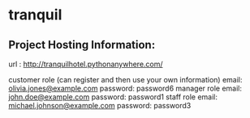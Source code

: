 # tranquil
## Project Hosting Information:
url : http://tranquilhotel.pythonanywhere.com/

customer role (can register and then use your own information)
email: olivia.jones@example.com
password: password6
manager role
email: john.doe@example.com
password: password1
staff role
email: michael.johnson@example.com
password: password3
